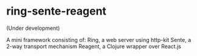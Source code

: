 ring-sente-reagent
==================

(Under development)

A mini framework consisting of: 
Ring, a web server using http-kit 
Sente, a 2-way transport mechanism
Reagent, a Clojure wrapper over React.js
